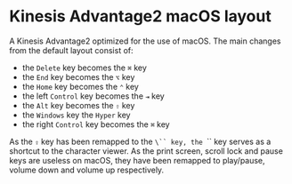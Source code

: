 # Kinesis Advantage2 macOS layout

A Kinesis Advantage2 optimized for the use of macOS. The main changes from the default layout consist of:

- the `Delete` key becomes the `⌘` key
- the `End` key becomes the `⌥` key
- the `Home` key becomes the `⌃` key
- the left `Control` key becomes the `⇥` key
- the `Alt` key becomes the `⇧` key
- the `Windows` key the `Hyper` key
- the right `Control` key becomes the `⌘` key

As the `⇪` key has been remapped to the `\`` key, the `\`` key serves as a shortcut to the character viewer. As the print screen, scroll lock and pause keys are useless on macOS, they have been remapped to play/pause, volume down and volume up respectively.
